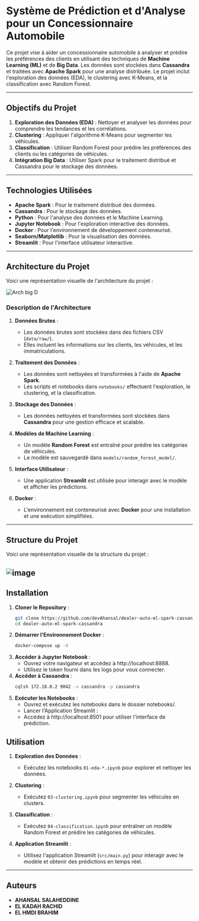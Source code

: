 # **Système de Prédiction et d'Analyse pour un Concessionnaire Automobile**

Ce projet vise à aider un concessionnaire automobile à analyser et prédire les préférences des clients en utilisant des techniques de **Machine Learning (ML)** et de **Big Data**. Les données sont stockées dans **Cassandra** et traitées avec **Apache Spark** pour une analyse distribuée. Le projet inclut l'exploration des données (EDA), le clustering avec K-Means, et la classification avec Random Forest.

---

## **Objectifs du Projet**
1. **Exploration des Données (EDA)** : Nettoyer et analyser les données pour comprendre les tendances et les corrélations.
2. **Clustering** : Appliquer l'algorithme K-Means pour segmenter les véhicules.
3. **Classification** : Utiliser Random Forest pour prédire les préférences des clients ou les catégories de véhicules.
4. **Intégration Big Data** : Utiliser Spark pour le traitement distribué et Cassandra pour le stockage des données.

---

## **Technologies Utilisées**
- **Apache Spark** : Pour le traitement distribué des données.
- **Cassandra** : Pour le stockage des données.
- **Python** : Pour l'analyse des données et le Machine Learning.
- **Jupyter Notebook** : Pour l'exploration interactive des données.
- **Docker** : Pour l'environnement de développement conteneurisé.
- **Seaborn/Matplotlib** : Pour la visualisation des données.
- **Streamlit** : Pour l'interface utilisateur interactive.

---

## **Architecture du Projet**
Voici une représentation visuelle de l'architecture du projet :

![Arch big D](https://github.com/user-attachments/assets/f4db001f-e6d2-4baa-8f8d-f4d4230a2a2c)

### **Description de l'Architecture**
1. **Données Brutes** :
   - Les données brutes sont stockées dans des fichiers CSV (`data/raw/`).
   - Elles incluent les informations sur les clients, les véhicules, et les immatriculations.

2. **Traitement des Données** :
   - Les données sont nettoyées et transformées à l'aide de **Apache Spark**.
   - Les scripts et notebooks dans `notebooks/` effectuent l'exploration, le clustering, et la classification.

3. **Stockage des Données** :
   - Les données nettoyées et transformées sont stockées dans **Cassandra** pour une gestion efficace et scalable.

4. **Modèles de Machine Learning** :
   - Un modèle **Random Forest** est entraîné pour prédire les catégories de véhicules.
   - Le modèle est sauvegardé dans `models/random_forest_model/`.

5. **Interface Utilisateur** :
   - Une application **Streamlit** est utilisée pour interagir avec le modèle et afficher les prédictions.

6. **Docker** :
   - L'environnement est conteneurisé avec **Docker** pour une installation et une exécution simplifiées.

---

## **Structure du Projet**
Voici une représentation visuelle de la structure du projet :

![image](https://github.com/user-attachments/assets/65601a2e-0896-4379-b154-e976492171d4)
---

## **Installation**
1. **Cloner le Repository** :
   ```bash
   git clone https://github.com/devAhansal/dealer-auto-ml-spark-cassandra.git
   cd dealer-auto-ml-spark-cassandra
2. **Démarrer l'Environnement Docker** : 
   ```bash
   docker-compose up -d
3. **Accéder à Jupyter Notebook** :
   - Ouvrez votre navigateur et accédez à http://localhost:8888.
   - Utilisez le token fourni dans les logs pour vous connecter.   
4. **Accéder à Cassandra** :
   ```bash
   cqlsh 172.18.0.2 9042 -u cassandra -p cassandra
5. **Exécuter les Notebooks** :
   - Ouvrez et exécutez les notebooks dans le dossier notebooks/.
   - Lancer l'Application Streamlit :
   - Accédez à http://localhost:8501 pour utiliser l'interface de prédiction.

## **Utilisation**
1. **Exploration des Données** :
   - Exécutez les notebooks `01-eda-*.ipynb` pour explorer et nettoyer les données.

2. **Clustering** :
   - Exécutez `03-clustering.ipynb` pour segmenter les véhicules en clusters.

3. **Classification** :
   - Exécutez `04-classification.ipynb` pour entraîner un modèle Random Forest et prédire les catégories de véhicules.

4. **Application Streamlit** :
   - Utilisez l'application Streamlit (`src/main.py`) pour interagir avec le modèle et obtenir des prédictions en temps réel.

---

## **Auteurs**
- **AHANSAL SALAHEDDINE**
- **EL KADAH RACHID**
- **EL HMDI BRAHIM**
